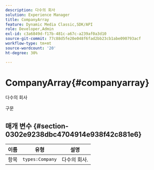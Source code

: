 ```yaml
---
description: 다수의 회사
solution: Experience Manager
title: CompanyArray
feature: Dynamic Media Classic,SDK/API
role: Developer,Admin
exl-id: c3a6849d-f17b-481c-a67c-a239af0a3d10
source-git-commit: 77c88d5fe20e048f6fad2bb23cb1abe090793acf
workflow-type: tm+mt
source-wordcount: '20'
ht-degree: 30%

---
```


# CompanyArray{#companyarray}

다수의 회사

구문

## 매개 변수 {#section-0302e9238dbc4704914e938f42c881e6}

| 이름 | 유형 | 설명 |
|---|---|---|
| 항목 | `types:Company` | 다수의 회사. |
